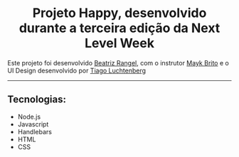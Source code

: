 # <center>Projeto Happy, desenvolvido durante a terceira edição da Next Level Week</center>

Este projeto foi desenvolvido <a href="https://www.linkedin.com/in/beatriz-rangel-39494b187/">Beatriz Rangel</a>, com o instrutor <a href="https://github.com/maykbrito">Mayk Brito</a> e o UI Design desenvolvido por <a href="https://www.linkedin.com/in/tiago-luchtenberg-0b9a3b97/">Tiago Luchtenberg</a>
<hr>

## Tecnologias:
* Node.js
* Javascript
* Handlebars
* HTML
* CSS
